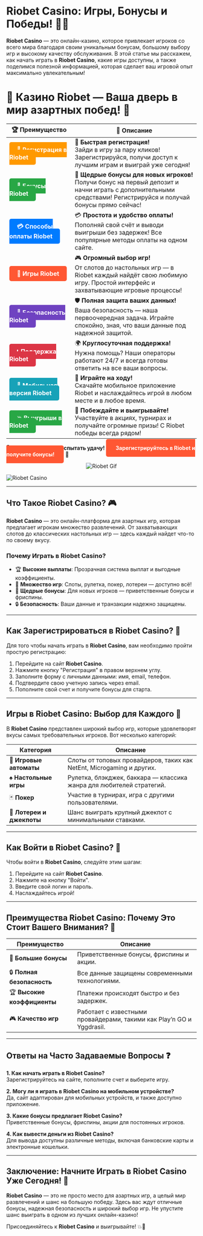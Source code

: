# **Riobet Casino**: Игры, Бонусы и Победы! 🎰💥

**Riobet Casino** — это онлайн-казино, которое привлекает игроков со всего мира благодаря своим уникальным бонусам, большому выбору игр и высокому качеству обслуживания. В этой статье мы расскажем, как начать играть в **Riobet Casino**, какие игры доступны, а также поделимся полезной информацией, которая сделает ваш игровой опыт максимально увлекательным!

# 🎲 **Казино Riobet — Ваша дверь в мир азартных побед!** 🎰

| 🏆 **Преимущество** | 🌟 **Описание** |
|--------------------|-----------------|
| <a href="https://brandplay.link/7xBLTPyj" style="background-color: #ff9900; color: white; padding: 10px 20px; border-radius: 5px; text-decoration: none; font-weight: bold;">🎉 Регистрация в Riobet</a> | 🚀 **Быстрая регистрация!** <br> Зайди в игру за пару кликов! Зарегистрируйся, получи доступ к лучшим играм и выиграй уже сегодня! |
| <a href="https://brandplay.link/7xBLTPyj" style="background-color: #28a745; color: white; padding: 10px 20px; border-radius: 5px; text-decoration: none; font-weight: bold;">🎁 Бонусы Riobet</a> | 🎉 **Щедрые бонусы для новых игроков!** <br> Получи бонус на первый депозит и начни играть с дополнительными средствами! Регистрируйся и получай бонусы прямо сейчас! |
| <a href="https://brandplay.link/7xBLTPyj" style="background-color: #007bff; color: white; padding: 10px 20px; border-radius: 5px; text-decoration: none; font-weight: bold;">💳 Способы оплаты Riobet</a> | 💳 **Простота и удобство оплаты!** <br> Пополняй свой счёт и выводи выигрыши без задержек! Все популярные методы оплаты на одном сайте. |
| <a href="https://brandplay.link/7xBLTPyj" style="background-color: #ff5733; color: white; padding: 10px 20px; border-radius: 5px; text-decoration: none; font-weight: bold;">🎰 Игры Riobet</a> | 🎮 **Огромный выбор игр!** <br> От слотов до настольных игр — в Riobet каждый найдёт свою любимую игру. Простой интерфейс и захватывающие игровые процессы! |
| <a href="https://brandplay.link/7xBLTPyj" style="background-color: #6f42c1; color: white; padding: 10px 20px; border-radius: 5px; text-decoration: none; font-weight: bold;">🔐 Безопасность Riobet</a> | 🛡️ **Полная защита ваших данных!** <br> Ваша безопасность — наша первоочередная задача. Играйте спокойно, зная, что ваши данные под надежной защитой. |
| <a href="https://brandplay.link/7xBLTPyj" style="background-color: #dc3545; color: white; padding: 10px 20px; border-radius: 5px; text-decoration: none; font-weight: bold;">📞 Поддержка Riobet</a> | 🌍 **Круглосуточная поддержка!** <br> Нужна помощь? Наши операторы работают 24/7 и всегда готовы ответить на все ваши вопросы. |
| <a href="https://brandplay.link/7xBLTPyj" style="background-color: #17a2b8; color: white; padding: 10px 20px; border-radius: 5px; text-decoration: none; font-weight: bold;">📱 Мобильная версия Riobet</a> | 📱 **Играйте на ходу!** <br> Скачайте мобильное приложение Riobet и наслаждайтесь игрой в любом месте и в любое время. |
| <a href="https://brandplay.link/7xBLTPyj" style="background-color: #28a745; color: white; padding: 10px 20px; border-radius: 5px; text-decoration: none; font-weight: bold;">💥 Выигрыши в Riobet</a> | 🤑 **Побеждайте и выигрывайте!** <br> Участвуйте в акциях, турнирах и получайте огромные призы! С Riobet победы всегда рядом! |

🎉 **Не упустите шанс испытать удачу!** <a href="https://brandplay.link/7xBLTPyj" style="background-color: #ff5733; color: white; padding: 15px 25px; border-radius: 5px; text-decoration: none; font-weight: bold;">Зарегистрируйтесь в Riobet и получите бонусы!</a> 🌟

<p align="center">
  <img src="https://i.pinimg.com/originals/1d/b3/25/1db325483acbe642c6d4e6fdd73a4988.gif" alt="Riobet Gif">
</p>


![Riobet Casino](https://www.bragazeta.ru/wp-content/uploads/2023/06/riobet1.webp)

---

## Что Такое **Riobet Casino**? 🎮

**Riobet Casino** — это онлайн-платформа для азартных игр, которая предлагает игрокам множество развлечений. От захватывающих слотов до классических настольных игр — здесь каждый найдет что-то по своему вкусу. 

### Почему Играть в **Riobet Casino**?

- 🏆 **Высокие выплаты**: Прозрачная система выплат и выгодные коэффициенты.
- 🎰 **Множество игр**: Слоты, рулетка, покер, лотереи — доступно всё!
- 🎁 **Щедрые бонусы**: Для новых игроков — приветственные бонусы и фриспины.
- 🔒 **Безопасность**: Ваши данные и транзакции надежно защищены.

---

## Как Зарегистрироваться в **Riobet Casino**? 📝

Для того чтобы начать играть в **Riobet Casino**, вам необходимо пройти простую регистрацию:

1. Перейдите на сайт **Riobet Casino**.
2. Нажмите кнопку "Регистрация" в правом верхнем углу.
3. Заполните форму с личными данными: имя, email, телефон.
4. Подтвердите свою учетную запись через email.
5. Пополните свой счет и получите бонусы для старта.

---

## Игры в **Riobet Casino**: Выбор для Каждого 🎲

В **Riobet Casino** представлен широкий выбор игр, которые удовлетворят вкусы самых требовательных игроков. Вот несколько категорий:

| Категория               | Описание                                               |
|-------------------------|--------------------------------------------------------|
| 🎰 **Игровые автоматы** | Слоты от топовых провайдеров, таких как NetEnt, Microgaming и других. |
| ♠️ **Настольные игры**  | Рулетка, блэкджек, баккара — классика жанра для любителей стратегий. |
| 🃏 **Покер**             | Участие в турнирах, игра с другими пользователями.     |
| 🎯 **Лотереи и джекпоты** | Шанс выиграть крупный джекпот с минимальными ставками. |

---

## Как Войти в **Riobet Casino**? 🔑

Чтобы войти в **Riobet Casino**, следуйте этим шагам:

1. Перейдите на сайт **Riobet Casino**.
2. Нажмите на кнопку "Войти".
3. Введите свой логин и пароль.
4. Наслаждайтесь игрой!

---

## Преимущества **Riobet Casino**: Почему Это Стоит Вашего Внимания? 🎯

| Преимущество               | Описание                                        |
|----------------------------|------------------------------------------------|
| 💸 **Большие бонусы**      | Приветственные бонусы, фриспины и акции.       |
| 🔒 **Полная безопасность** | Все данные защищены современными технологиями.  |
| 🏆 **Высокие коэффициенты** | Платежи происходят быстро и без задержек.       |
| 🎮 **Качество игр**       | Работает с известными провайдерами, такими как Play’n GO и Yggdrasil. |

---

## Ответы на Часто Задаваемые Вопросы ❓

**1. Как начать играть в **Riobet Casino**?**  
Зарегистрируйтесь на сайте, пополните счет и выберите игру.

**2. Могу ли я играть в **Riobet Casino** на мобильном устройстве?**  
Да, сайт адаптирован для мобильных устройств, и также доступно приложение.

**3. Какие бонусы предлагает **Riobet Casino**?**  
Приветственные бонусы, фриспины, акции для постоянных игроков.

**4. Как вывести деньги из **Riobet Casino**?**  
Для вывода доступны различные методы, включая банковские карты и электронные кошельки.

---

## Заключение: Начните Играть в **Riobet Casino** Уже Сегодня! 🎉

**Riobet Casino** — это не просто место для азартных игр, а целый мир развлечений и шанс на большую победу. Здесь вас ждут отличные бонусы, надежная безопасность и широкий выбор игр. Не упустите шанс выиграть в одном из лучших онлайн-казино!

Присоединяйтесь к **Riobet Casino** и выигрывайте! 💥🎰
